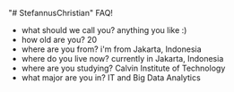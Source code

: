 "# StefannusChristian" 
FAQ!
- what should we call you?
anything you like :)
- how old are you?
20
- where are you from?
i'm from Jakarta, Indonesia
- where do you live now?
currently in Jakarta, Indonesia
- where are you studying?
Calvin Institute of Technology
- what major are you in?
IT and Big Data Analytics

